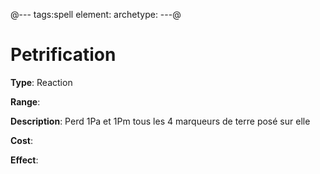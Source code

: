 @---
tags:spell
element:
archetype:
---@

# Petrification

**Type**:
Reaction

**Range**:

**Description**:
Perd 1Pa et 1Pm tous les 4 marqueurs de terre posé sur elle

**Cost**:

**Effect**:
